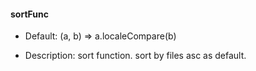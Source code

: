 #### sortFunc

  * Default: (a, b) => a.localeCompare(b)

  * Description: sort function. sort by files asc as default.
